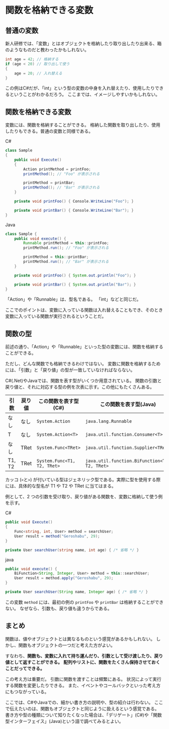 # 関数を格納できる変数

## 普通の変数

新人研修では、「変数」とはオブジェクトを格納したり取り出したり出来る、箱のようなものだと教わったかもしれない。

```csharp
int age = 42; // 格納する
if (age < 20) // 取り出して使う
{
    age = 20; // 入れ替える
}
```

この例はC#だが、「int」という型の変数の中身を入れ替えたり、使用したりできるということがわかるだろう。
ここまでは、イメージしやすいかもしれない。

## 関数を格納できる変数

変数には、関数を格納することができる。
格納した関数を取り出したり、使用したりもできる。普通の変数と同様である。

C#
```csharp
class Sample
{
    public void Execute()
    {
        Action printMethod = printFoo;
        printMethod(); // "Foo" が表示される

        printMethod = printBar;
        printMethod(); // "Bar" が表示される
    }

    private void printFoo() { Console.WriteLine("Foo"); }

    private void printBar() { Console.WriteLine("Bar"); }
}
```

Java
```java
class Sample {
    public void execute() {
        Runnable printMethod = this::printFoo;
        printMethod.run(); // "Foo" が表示される

        printMethod = this::printBar;
        printMethod.run(); // "Bar" が表示される
    }

    private void printFoo() { System.out.println("Foo"); }

    private void printBar() { System.out.println("Bar"); }
}
```

「Action」や「Runnable」は、型名である。
「int」などと同じだ。

ここでのポイントは、変数に入っている関数は入れ替えることもでき、そのとき変数に入っている関数が実行されるということだ。

## 関数の型

前述の通り、「Action」や「Runnable」といった型の変数には、関数を格納することができる。

ただし、どんな関数でも格納できるわけではない。
変数に関数を格納するためには、「引数」と「戻り値」の型が一致していなければならない。

C#(.Net)やJavaでは、関数を表す型がいくつか用意されている。
関数の引数と戻り値と、それに対応する型の例を次表に示す。この他にもたくさんある。

|引数|戻り値|この関数を表す型(C#)|この関数を表す型(Java)|
|---|---|---|---|
|なし|なし|`System.Action`|`java.lang.Runnable`|
|T|なし|`System.Action<T>`|`java.util.function.Consumer<T>`|
|なし|TRet|`System.Func<TRet>`|`java.util.function.Supplier<TRet>`|
|T1, T2|TRet|`System.Func<T1, T2, TRet>`|`java.util.function.BiFunction<T1, T2, TRet>`|

カッコ (`<`と`>`) が付いている型はジェネリック型である。実際に型を使用する際には、具体的な型名が T1 や T2 や TRet に当てはまる。

例として、2 つの引数を受け取り、戻り値がある関数を、変数に格納して使う例を示す。

C#
```csharp
public void Execute()
{
    Func<string, int, User> method = searchUser;
    User result = method("Geroshabu", 29);
}

private User searchUser(string name, int age) { /* 省略 */ }
```

java
```Java
public void execute() {
    BiFunction<String, Integer, User> method = this::searchUser;
    User result = method.apply("Geroshabu", 29);
}

private User searchUser(String name, Integer age) { /* 省略 */ }
```

この変数 `method` には、最初の例の `printFoo` や `printBar` は格納することができない。
なぜなら、引数も、戻り値も違うからである。

## まとめ

関数は、値やオブジェクトとは異なるものという感覚があるかもしれない。
しかし、関数もオブジェクトの一つだと考えた方がよい。

すなわち、**関数も、変数に入れて持ち運んだり、引数として受け渡したり、戻り値として返すことができる。**
**配列やリストに、関数をたくさん保持させておくことだってできる。**

この考え方は重要だ。
引数に関数を渡すことは頻繁にある。
状況によって実行する関数を変更したりできる。
また、イベントやコールバックといった考え方にもつながっている。

ここでは、C#やJavaでの、細かい書き方の説明や、型の紹介は行わない。
ここで伝えたいのは、関数もオブジェクトと同じように扱えるという感覚である。
書き方や型の種類について知りたくなった場合は、「デリゲート」(C#)や「関数型インターフェイス」(Java)という語で調べてみるとよい。

